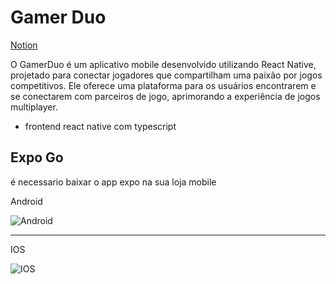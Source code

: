 # Gamer Duo

[Notion](https://www.notion.so/kiro-tagama/GamerDuo-d82c0e4f370c4a068f84e1355ee571af?pvs=4)


O GamerDuo é um aplicativo mobile desenvolvido utilizando React Native, projetado para conectar jogadores que compartilham uma paixão por jogos competitivos. Ele oferece uma plataforma para os usuários encontrarem e se conectarem com parceiros de jogo, aprimorando a experiência de jogos multiplayer.

- frontend
    react native com typescript

## Expo Go 
é necessario baixar o app expo na sua loja mobile


Android

![Android](https://file.notion.so/f/s/421447db-4c12-48cf-9f06-775cb2c05083/Untitled.png?id=2525d516-d036-43b2-86cb-a68798956067&table=block&spaceId=b87cb80b-506e-460d-85bf-8d0d3d582f85&expirationTimestamp=1689451200000&signature=g-5631rXSZ9zsPPIje0M_GqHH1aiRRwXM8yFIA7oOnc&downloadName=Untitled.png)

---
IOS

![IOS](https://file.notion.so/f/s/94809999-f359-4822-820a-e92a3cf86dfa/Untitled.png?id=fdb5893d-5c08-4b72-a209-3cdba9d07109&table=block&spaceId=b87cb80b-506e-460d-85bf-8d0d3d582f85&expirationTimestamp=1689451200000&signature=kaKYqH3CVeDrRLHBk0gcl1WsRsd4vc6Rp2ZWcNlNY_w&downloadName=Untitled.png)



